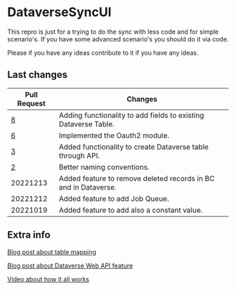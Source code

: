 # DataverseSyncUI
This repro is just for a trying to do the sync with less code and for simple scenario's.
If you have some advanced scenario's you should do it via code.

Please if you have any ideas contribute to it if you have any ideas.

## Last changes

Pull Request | Changes
--------------- | ---
[8](https://github.com/Bertverbeek4PS/DataverseSyncUI/issues/8) | Adding functionality to add fields to existing Dataverse Table.
[6](https://github.com/Bertverbeek4PS/DataverseSyncUI/issues/6) | Implemented the Oauth2 module.
[3](https://github.com/Bertverbeek4PS/DataverseSyncUI/pull/3) | Added functionality to create Dataverse table through API.
[2](https://github.com/Bertverbeek4PS/DataverseSyncUI/pull/2) | Better naming conventions.
20221213 | Added feature to remove deleted records in BC and in Dataverse.
20221212 | Added feature to add Job Queue.
20221019 | Added feature to add also a constant value.


## Extra info
[Blog post about table mapping](https://www.bertverbeek.nl/blog/2022/07/05/sync-your-bc-data-to-dataverse-with-less-code/)

[Blog post about Dataverse Web API feature](https://www.bertverbeek.nl/blog/2022/12/20/create-dataverse-tables-from-bc/)

[Video about how it all works](https://youtu.be/Ys26GFhgwT8)